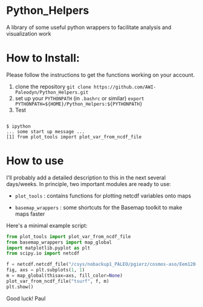 # Python_Helpers
A library of some useful python wrappers to facilitate analysis and visualization work

# How to Install:
Please follow the instructions to get the functions working on your account.
1. clone the repository
`git clone https://github.com/AWI-Paleodyn/Python_Helpers.git`
2. set up your `PYTHONPATH` (in `.bashrc` or similar)
`export PYTHONPATH=${HOME}/Python_Helpers:${PYTHONPATH}`
3. Test
```shell

$ ipython
... some start up message ...
[1] from plot_tools import plot_var_from_ncdf_file 

```

# How to use
I'll probably add a detailed description to this in the next several days/weeks. In principle, two important modules are ready to use:

- `plot_tools` : contains functions for plotting netcdf variables onto maps

- `basemap_wrappers` : some shortcuts for the Basemap toolkit to make maps faster

Here's a minimal example script:
```python
from plot_tools import plot_var_from_ncdf_file
from basemap_wrappers import map_global
import matplotlib.pyplot as plt
from scipy.io import netcdf

f = netcdf.netcdf_file("/csys/nobackup1_PALEO/pgierz/cosmos-aso/Eem120-B/post/echam5/Eem120-B_echam5_tsurf_timmean.nc")
fig, axs = plt.subplots(1, 1)
m = map_global(thisax=axs, fill_color=None)
plot_var_from_ncdf_file("tsurf", f, m)
plt.show()
```

Good luck!
Paul
